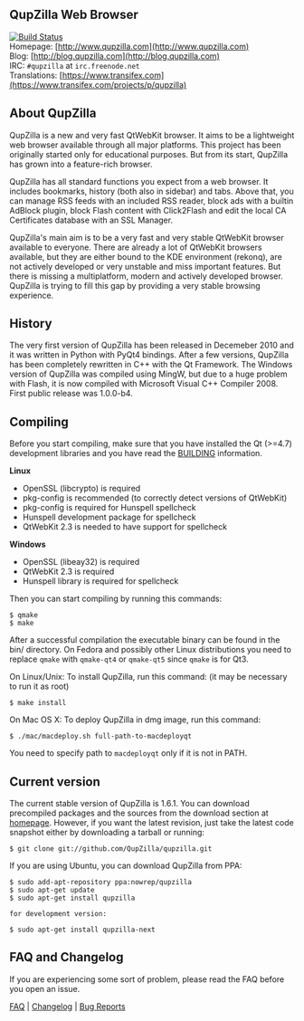 QupZilla Web Browser
----------------------------------------------------------------------------------------

[![Build Status](https://travis-ci.org/QupZilla/qupzilla.png?branch=v1.6)](https://travis-ci.org/QupZilla/qupzilla)  
Homepage: [http://www.qupzilla.com](http://www.qupzilla.com)  
Blog: [http://blog.qupzilla.com](http://blog.qupzilla.com)  
IRC: `#qupzilla` at `irc.freenode.net`  
Translations: [https://www.transifex.com](https://www.transifex.com/projects/p/qupzilla)

About QupZilla
----------------------------------------------------------------------------------------

QupZilla is a new and very fast QtWebKit browser. It aims to be a lightweight web browser
available through all major platforms. This project has been originally started only
for educational purposes. But from its start, QupZilla has grown into a feature-rich browser.

QupZilla has all standard functions you expect from a web browser. It includes bookmarks,
history (both also in sidebar) and tabs. Above that, you can manage RSS feeds with an included
RSS reader, block ads with a builtin AdBlock plugin, block Flash content with Click2Flash
and edit the local CA Certificates database with an SSL Manager.

QupZilla's main aim is to be a very fast and very stable QtWebKit browser available to everyone.
There are already a lot of QtWebKit browsers available, but they are either bound to the KDE
environment (rekonq), are not actively developed or very unstable and miss important
features. But there is missing a multiplatform, modern and actively developed browser. QupZilla
is trying to fill this gap by providing a very stable browsing experience.

History
----------------------------------------------------------------------------------------

The very first version of QupZilla has been released in Decemeber 2010 and it was written
in Python with PyQt4 bindings. After a few versions, QupZilla has been completely rewritten
in C++ with the Qt Framework. The Windows version of QupZilla was compiled using MingW, but due to
a huge problem with Flash, it is now compiled with Microsoft Visual C++ Compiler 2008.
First public release was 1.0.0-b4.

Compiling
----------------------------------------------------------------------------------------

Before you start compiling, make sure that you have installed the Qt (>=4.7) development libraries
and you have read the [BUILDING](https://github.com/QupZilla/qupzilla/blob/master/BUILDING) information.  

**Linux**  

 * OpenSSL (libcrypto) is required
 * pkg-config is recommended (to correctly detect versions of QtWebKit)
 * pkg-config is required for Hunspell spellcheck
 * Hunspell development package for spellcheck
 * QtWebKit 2.3 is needed to have support for spellcheck
 
**Windows**  
 * OpenSSL (libeay32) is required
 * QtWebKit 2.3 is required
 * Hunspell library is required for spellcheck

Then you can start compiling by running this commands:

    $ qmake
    $ make

After a successful compilation the executable binary can be found in the bin/ directory.
On Fedora and possibly other Linux distributions you need to replace `qmake` with `qmake-qt4` or `qmake-qt5` since `qmake` is for Qt3.

On Linux/Unix: To install QupZilla, run this command: (it may be necessary to run it as root)

    $ make install

On Mac OS X: To deploy QupZilla in dmg image, run this command:

    $ ./mac/macdeploy.sh full-path-to-macdeployqt

You need to specify path to `macdeployqt` only if it is not in PATH.

Current version
----------------------------------------------------------------------------------------

The current stable version of QupZilla is 1.6.1. You can download precompiled packages
and the sources from the download section at [homepage](http://www.qupzilla.com/download).
However, if you want the latest revision, just take the latest code snapshot either by
downloading a tarball or running:

    $ git clone git://github.com/QupZilla/qupzilla.git

If you are using Ubuntu, you can download QupZilla from PPA:

    $ sudo add-apt-repository ppa:nowrep/qupzilla
    $ sudo apt-get update
    $ sudo apt-get install qupzilla

    for development version:

    $ sudo apt-get install qupzilla-next

FAQ and Changelog
----------------------------------------------------------------------------------------

If you are experiencing some sort of problem, please read the FAQ before you open an issue.

[FAQ](https://github.com/QupZilla/qupzilla/wiki/FAQ) | [Changelog](https://github.com/QupZilla/qupzilla/blob/master/CHANGELOG) | [Bug Reports](https://github.com/QupZilla/qupzilla/wiki/Bug-Reports)
